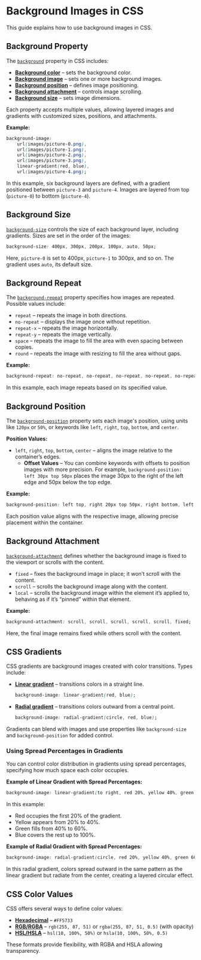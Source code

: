 # Background Images in CSS

This guide explains how to use background images in CSS.

## Background Property

The [`background`](https://developer.mozilla.org/en-US/docs/Web/CSS/background) property in CSS includes:

- **[Background color](https://developer.mozilla.org/en-US/docs/Web/CSS/background-color)** – sets the background color.
- **[Background image](https://developer.mozilla.org/en-US/docs/Web/CSS/background-image)** – sets one or more background images.
- **[Background position](https://developer.mozilla.org/en-US/docs/Web/CSS/background-position)** – defines image positioning.
- **[Background attachment](https://developer.mozilla.org/en-US/docs/Web/CSS/background-attachment)** – controls image scrolling.
- **[Background size](https://developer.mozilla.org/en-US/docs/Web/CSS/background-size)** – sets image dimensions.

Each property accepts multiple values, allowing layered images and gradients with customized sizes, positions, and attachments.

**Example:**

```css
background-image: 
    url(images/picture-0.png),
    url(images/picture-1.png),
    url(images/picture-2.png),
    url(images/picture-3.png),
    linear-gradient(red, blue),
    url(images/picture-4.png);
```

In this example, six background layers are defined, with a gradient positioned between `picture-3` and `picture-4`. Images are layered from top (`picture-0`) to bottom (`picture-4`).

## Background Size

[`background-size`](https://developer.mozilla.org/en-US/docs/Web/CSS/background-size) controls the size of each background layer, including gradients. Sizes are set in the order of the images:

```css
background-size: 400px, 300px, 200px, 100px, auto, 50px;
```

Here, `picture-0` is set to 400px, `picture-1` to 300px, and so on. The gradient uses `auto`, its default size.

## Background Repeat

The [`background-repeat`](https://developer.mozilla.org/en-US/docs/Web/CSS/background-repeat) property specifies how images are repeated. Possible values include:

- `repeat` – repeats the image in both directions.
- `no-repeat` – displays the image once without repetition.
- `repeat-x` – repeats the image horizontally.
- `repeat-y` – repeats the image vertically.
- `space` – repeats the image to fill the area with even spacing between copies.
- `round` – repeats the image with resizing to fill the area without gaps.

**Example:**

```css
background-repeat: no-repeat, no-repeat, no-repeat, no-repeat, no-repeat, repeat;
```

In this example, each image repeats based on its specified value.

## Background Position

The [`background-position`](https://developer.mozilla.org/en-US/docs/Web/CSS/background-position) property sets each image's position, using units like `120px` or `50%`, or keywords like `left`, `right`, `top`, `bottom`, and `center`.

**Position Values:**

- `left`, `right`, `top`, `bottom`, `center` – aligns the image relative to the container’s edges.
  - **Offset Values** – You can combine keywords with offsets to position images with more precision. For example, `background-position: left 30px top 50px` places the image 30px to the right of the left edge and 50px below the top edge.

**Example:**

```css
background-position: left top, right 20px top 50px, right bottom, left bottom, center, center;
```

Each position value aligns with the respective image, allowing precise placement within the container.

## Background Attachment

[`background-attachment`](https://developer.mozilla.org/en-US/docs/Web/CSS/background-attachment) defines whether the background image is fixed to the viewport or scrolls with the content.

- `fixed` – fixes the background image in place; it won’t scroll with the content.
- `scroll` – scrolls the background image along with the content.
- `local` – scrolls the background image within the element it’s applied to, behaving as if it’s “pinned” within that element.

**Example:**

```css
background-attachment: scroll, scroll, scroll, scroll, scroll, fixed;
```

Here, the final image remains fixed while others scroll with the content.

## CSS Gradients

CSS gradients are background images created with color transitions. Types include:

- **[Linear gradient](https://developer.mozilla.org/en-US/docs/Web/CSS/linear-gradient)** – transitions colors in a straight line.
  ```css
  background-image: linear-gradient(red, blue);
  ```
- **[Radial gradient](https://developer.mozilla.org/en-US/docs/Web/CSS/radial-gradient)** – transitions colors outward from a central point.
  ```css
  background-image: radial-gradient(circle, red, blue);
  ```

Gradients can blend with images and use properties like `background-size` and `background-position` for added control.

### Using Spread Percentages in Gradients

You can control color distribution in gradients using spread percentages, specifying how much space each color occupies.

**Example of Linear Gradient with Spread Percentages:**

```css
background-image: linear-gradient(to right, red 20%, yellow 40%, green 60%, blue 100%);
```

In this example:
- Red occupies the first 20% of the gradient.
- Yellow appears from 20% to 40%.
- Green fills from 40% to 60%.
- Blue covers the rest up to 100%.

**Example of Radial Gradient with Spread Percentages:**

```css
background-image: radial-gradient(circle, red 20%, yellow 40%, green 60%, blue 100%);
```

In this radial gradient, colors spread outward in the same pattern as the linear gradient but radiate from the center, creating a layered circular effect.

## CSS Color Values

CSS offers several ways to define color values:

- **[Hexadecimal](https://developer.mozilla.org/en-US/docs/Web/CSS/color_value#Hex_colors)** – `#FF5733`
- **[RGB/RGBA](https://developer.mozilla.org/en-US/docs/Web/CSS/color_value#RGB_colors)** – `rgb(255, 87, 51)` or `rgba(255, 87, 51, 0.5)` (with opacity)
- **[HSL/HSLA](https://developer.mozilla.org/en-US/docs/Web/CSS/color_value#HSL_colors)** – `hsl(10, 100%, 50%)` or `hsla(10, 100%, 50%, 0.5)`

These formats provide flexibility, with RGBA and HSLA allowing transparency.
